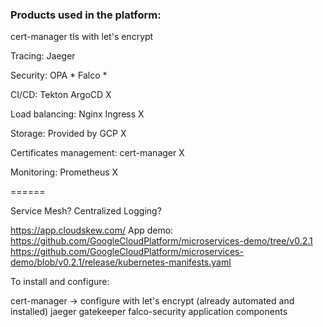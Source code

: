 ### Products used in the platform:

cert-manager tls with let's encrypt

Tracing:
Jaeger

Security:
OPA *
Falco *

CI/CD:
Tekton
ArgoCD X

Load balancing:
Nginx Ingress X

Storage:
Provided by GCP X

Certificates management:
cert-manager X

Monitoring:
Prometheus X

======

Service Mesh?
Centralized Logging?



https://app.cloudskew.com/
App demo:
https://github.com/GoogleCloudPlatform/microservices-demo/tree/v0.2.1
https://github.com/GoogleCloudPlatform/microservices-demo/blob/v0.2.1/release/kubernetes-manifests.yaml


To install and configure:

cert-manager -> configure with let's encrypt (already automated and installed)
jaeger
gatekeeper
falco-security
application components
